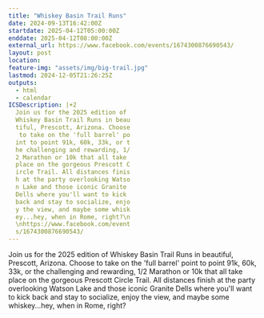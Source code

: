 ```yaml
---
title: "Whiskey Basin Trail Runs"
date: 2024-09-13T16:42:00Z
startdate: 2025-04-12T05:00:00Z
enddate: 2025-04-12T08:00:00Z
external_url: https://www.facebook.com/events/1674300876690543/
layout: post
location: 
feature-img: "assets/img/big-trail.jpg"
lastmod: 2024-12-05T21:26:25Z
outputs:
  - html
  - calendar
ICSDescription: |+2
  Join us for the 2025 edition of   Whiskey Basin Trail Runs in beau  tiful, Prescott, Arizona. Choose   to take on the 'full barrel' po  int to point 91k, 60k, 33k, or t  he challenging and rewarding, 1/  2 Marathon or 10k that all take   place on the gorgeous Prescott C  ircle Trail. All distances finis  h at the party overlooking Watso  n Lake and those iconic Granite   Dells where you'll want to kick   back and stay to socialize, enjo  y the view, and maybe some whisk  ey...hey, when in Rome, right?\n  \nhttps://www.facebook.com/event  s/1674300876690543/
---
```


Join us for the 2025 edition of Whiskey Basin Trail Runs in beautiful, Prescott, Arizona. Choose to take on the 'full barrel' point to point 91k, 60k, 33k, or the challenging and rewarding, 1/2 Marathon or 10k that all take place on the gorgeous Prescott Circle Trail. All distances finish at the party overlooking Watson Lake and those iconic Granite Dells where you'll want to kick back and stay to socialize, enjoy the view, and maybe some whiskey...hey, when in Rome, right?<br>
  <br>
  
